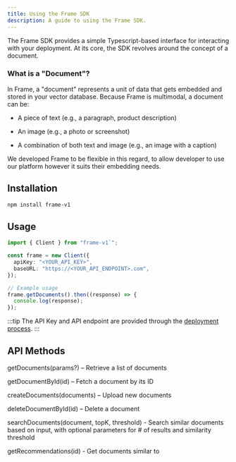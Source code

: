 ```yaml
---
title: Using the Frame SDK
description: A guide to using the Frame SDK.
---
```


The Frame SDK provides a simple Typescript-based interface for interacting with your deployment. At its core, the SDK revolves around the concept of a document.

### What is a "Document"?

In Frame, a "document" represents a unit of data that gets embedded and stored in your vector database. Because Frame is multimodal, a document can be:

- A piece of text (e.g., a paragraph, product description)

- An image (e.g., a photo or screenshot)

- A combination of both text and image (e.g., an image with a caption)

We developed Frame to be flexible in this regard, to allow developer to use our platform however it suits their embedding needs.

## Installation

```bash
npm install frame-v1
```

## Usage

```typescript
import { Client } from "frame-v1`";

const frame = new Client({
  apiKey: "<YOUR_API_KEY>",
  baseURL: "https://<YOUR_API_ENDPOINT>.com",
});

// Example usage
frame.getDocuments().then((response) => {
  console.log(response);
});
```

:::tip
The API Key and API endpoint are provided through the [deployment process](/documentation/deployment#step-4-deploy-the-infrastructure-to-aws).
:::

## API Methods

getDocuments(params?) – Retrieve a list of documents

getDocumentById(id) – Fetch a document by its ID

createDocuments(documents) – Upload new documents

deleteDocumentById(id) – Delete a document

searchDocuments(document, topK, threshold) - Search similar documents based on input, with optional parameters for # of results and similarity threshold

getRecommendations(id) - Get documents similar to
